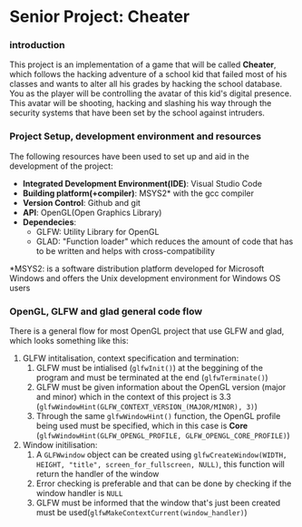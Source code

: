 # Senior Project: Cheater
### introduction
This project is an implementation of a game that will be called **Cheater**, which follows the hacking adventure of a school kid that failed most of his classes and wants to alter all his grades by hacking the school database. You as the player will be controlling the avatar of this kid's digital presence. This avatar will be shooting, hacking and slashing his way through the security systems that have been set by the school against intruders.

### Project Setup, development environment and resources
The following resources have been used to set up and aid in the development of the project:
- **Integrated Development Environment(IDE)**: Visual Studio Code
- **Building platform(+compiler)**: MSYS2* with the gcc compiler
- **Version Control**: Github and git
- **API**: OpenGL(Open Graphics Library)
- **Dependecies**:
    - GLFW: Utility Library for OpenGL
    - GLAD: "Function loader" which reduces the amount of code that has to be written and helps with cross-compatibility

*MSYS2: is a software distribution platform developed for Microsoft Windows and offers the Unix development environment for Windows OS users

### OpenGL, GLFW and glad general code flow
There is a general flow for most OpenGL project that use GLFW and glad, which looks something like this:  
1. GLFW intitalisation, context specification and termination:
    1. GLFW must be intialised (`glfwInit()`) at the beggining of the program and must be terminated at the end (`glfwTerminate()`)
    2. GLFW must be given information about the OpenGL version (major and minor) which in the context of this project is 3.3 (`glfwWindowHint(GLFW_CONTEXT_VERSION_(MAJOR/MINOR), 3)`)
    3. Through the same `glfwWindowHint()` function, the OpenGL profile being used must be specified, which in this case is **Core** (`glfwWindowHint(GLFW_OPENGL_PROFILE, GLFW_OPENGL_CORE_PROFILE)`)
2. Window initilisation:
    1. A `GLFWwindow` object can be created using `glfwCreateWindow(WIDTH, HEIGHT, "title", screen_for_fullscreen, NULL)`, this function will return the handler of the window
    2. Error checking is preferable and that can be done by checking if the window handler is `NULL`
    3. GLFW must be informed that the window that's just been created must be used(`glfwMakeContextCurrent(window_handler)`)
